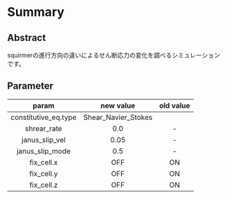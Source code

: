 # Summary

## Abstract
squirmerの進行方向の違いによるせん断応力の変化を調べるシミュレーションです。

## Parameter
|param|new value|old value|
|:-:|:-:|:-:|
|constitutive_eq.type|Shear_Navier_Stokes|
|shrear_rate|0.0|-|
|janus_slip_vel|0.05|-|
|janus_slip_mode|0.5|-|
|fix_cell.x|OFF|ON|
|fix_cell.y|OFF|ON|
|fix_cell.z|OFF|ON|
